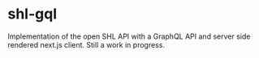 # shl-gql

Implementation of the open SHL API with a GraphQL API and server side rendered next.js client. Still a work in progress.
